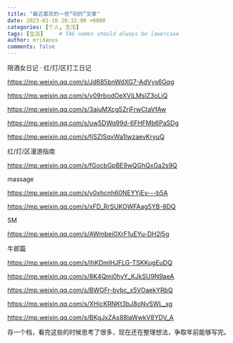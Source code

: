 ```yaml
---
title: "最近喜欢的一些“别的”文章"
date: 2023-01-16 20:32:00 +0800
categories: [个人, 生活]
tags: [生活]     # TAG names should always be lowercase
author: eridanus
comments: false
---
```


陪酒女日记 · 红/灯/区打工日记

https://mp.weixin.qq.com/s/Jd685bnWdXG7-AdVys6Gqg

https://mp.weixin.qq.com/s/v09rbodOeXViLMsIZ3oLiQ

https://mp.weixin.qq.com/s/3ajuMXcg5ZrjFrwCtaVfAw

https://mp.weixin.qq.com/s/uw5DWq99d-6FHFMb6PaSDg

https://mp.weixin.qq.com/s/fjSZISqxWa1IwzaevKryuQ

红/灯/区漫游指南

https://mp.weixin.qq.com/s/fGocbGpBE9wQGhQxGa2s9Q

massage

https://mp.weixin.qq.com/s/y0xhcnh60NEYYjEv---b5A

https://mp.weixin.qq.com/s/xFD_RrSUKOWFAag5YB-8DQ

SM

https://mp.weixin.qq.com/s/AWmbei0XrF1uEYu-DH2l5g

牛郎篇

https://mp.weixin.qq.com/s/lhKDmlHJFLG-TSKKugEuDQ

https://mp.weixin.qq.com/s/8K4Qmi0hyY_KJkSU9N9aeA

https://mp.weixin.qq.com/s/BWGFr-bvbc_x5VOaekYRbQ

https://mp.weixin.qq.com/s/XHicKRNKt3bJ8oNvSWL_xg

https://mp.weixin.qq.com/s/BKgJxZAs88laWwkV8YDV_A

存一个档，看完这些的时候思考了很多，现在还在整理想法，争取年前能够写完。